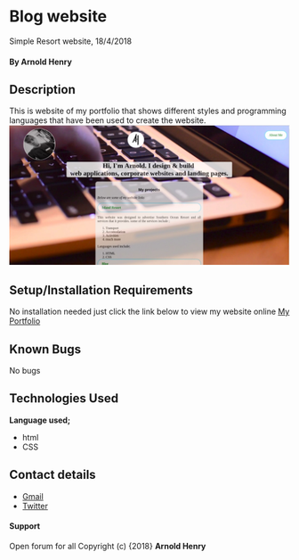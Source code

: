 # Blog website
Simple Resort website, 18/4/2018
#### By **Arnold Henry**
## Description
This is website of my portfolio that shows different styles and programming languages
that have been used to create the website.
![Landingpage Screenshot](images/screenshot.jpg)
## Setup/Installation Requirements
No installation needed just click the link below to view my website online
[My Portfolio](https://arnoldhenry.github.io/portfolio/)
## Known Bugs
No bugs
## Technologies Used
**Language used;**
* html
* CSS

## Contact details
* [Gmail](arnoldomwoyo2@gmail.com)
* [Twitter](@saisi_arnold)
#### Support
Open forum for all
Copyright (c) {2018} **Arnold Henry**
